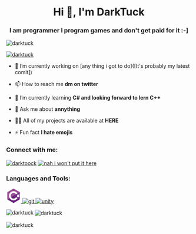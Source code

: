 <h1 align="center">Hi 👋, I'm DarkTuck</h1>
<h3 align="center">I am programmer I program games and don't get paid for it :-]</h3>

<p align="left"> <img src="https://komarev.com/ghpvc/?username=darktuck&label=Profile%20views&color=0e75b6&style=flat" alt="darktuck" /> </p>

<p align="left"> <a href="https://github.com/ryo-ma/github-profile-trophy"><img src="https://github-profile-trophy.vercel.app/?username=darktuck" alt="darktuck" /></a> </p>

- 🔭 I’m currently working on [any thing i got to do]([It's probably my latest comit])

- 📫 How to reach me **dm on twitter**

- 🌱 I’m currently learning **C# and looking forward to lern C++**

- 💬 Ask me about **annything**

- 👨‍💻 All of my projects are available at **HERE**

- ⚡ Fun fact **I hate emojis**

<h3 align="left">Connect with me:</h3>
<p align="left">
<a href="https://twitter.com/darktoock" target="blank"><img align="center" src="https://raw.githubusercontent.com/rahuldkjain/github-profile-readme-generator/master/src/images/icons/Social/twitter.svg" alt="darktoock" height="30" width="40" /></a>
<a href="https://fb.com/nah i won't put it here" target="blank"><img align="center" src="https://raw.githubusercontent.com/rahuldkjain/github-profile-readme-generator/master/src/images/icons/Social/facebook.svg" alt="nah i won't put it here" height="30" width="40" /></a>
</p>

<h3 align="left">Languages and Tools:</h3>
<p align="left"> <a href="https://www.w3schools.com/cs/" target="_blank" rel="noreferrer"> <img src="https://raw.githubusercontent.com/devicons/devicon/master/icons/csharp/csharp-original.svg" alt="csharp" width="40" height="40"/> </a> <a href="https://git-scm.com/" target="_blank" rel="noreferrer"> <img src="https://www.vectorlogo.zone/logos/git-scm/git-scm-icon.svg" alt="git" width="40" height="40"/> </a> <a href="https://unity.com/" target="_blank" rel="noreferrer"> <img src="https://www.vectorlogo.zone/logos/unity3d/unity3d-icon.svg" alt="unity" width="40" height="40"/> </a> </p>

<p><img align="left" src="https://github-readme-stats.vercel.app/api/top-langs?username=darktuck&show_icons=true&locale=en&layout=compact" alt="darktuck" /></p>

<p>&nbsp;<img align="center" src="https://github-readme-stats.vercel.app/api?username=darktuck&show_icons=true&locale=en" alt="darktuck" /></p>

<p><img align="center" src="https://github-readme-streak-stats.herokuapp.com/?user=darktuck&" alt="darktuck" /></p>
